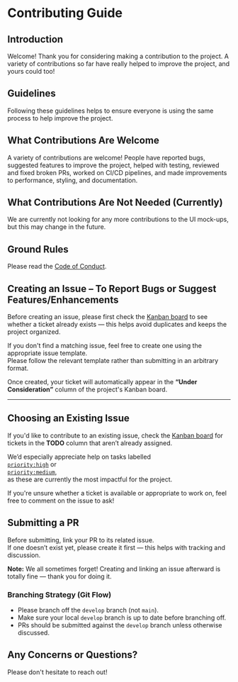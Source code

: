 # Contributing Guide

## Introduction

Welcome! Thank you for considering making a contribution to the project. A variety of contributions so far have really helped to improve the project, and yours could too!

## Guidelines

Following these guidelines helps to ensure everyone is using the same process to help improve the project.

## What Contributions Are Welcome

A variety of contributions are welcome! People have reported bugs, suggested features to improve the project, helped with testing, reviewed and fixed broken PRs, worked on CI/CD pipelines, and made improvements to performance, styling, and documentation.

## What Contributions Are Not Needed (Currently)

We are currently not looking for any more contributions to the UI mock-ups, but this may change in the future.

## Ground Rules

Please read the [Code of Conduct](https://github.com/v-gajjar/Minesweeper/blob/develop/CODE_OF_CONDUCT.md).

## Creating an Issue – To Report Bugs or Suggest Features/Enhancements

Before creating an issue, please first check the [Kanban board](https://github.com/users/v-gajjar/projects/2) to see whether a ticket already exists — this helps avoid duplicates and keeps the project organized.

If you don't find a matching issue, feel free to create one using the appropriate issue template.  
Please follow the relevant template rather than submitting in an arbitrary format.

Once created, your ticket will automatically appear in the **“Under Consideration”** column of the project's Kanban board.

---

## Choosing an Existing Issue

If you'd like to contribute to an existing issue, check the [Kanban board](https://github.com/users/v-gajjar/projects/2) for tickets in the **TODO** column that aren’t already assigned.

We’d especially appreciate help on tasks labelled  
[`priority:high`](https://github.com/v-gajjar/Minesweeper/issues?q=is%3Aissue%20state%3Aopen%20label%3A%22priority%3A%20high%22) or  
[`priority:medium`](https://github.com/v-gajjar/Minesweeper/issues?q=is%3Aissue%20state%3Aopen%20label%3Apriority%3Amedium),  
as these are currently the most impactful for the project.

If you're unsure whether a ticket is available or appropriate to work on, feel free to comment on the issue to ask!

## Submitting a PR

Before submitting, link your PR to its related issue.  
If one doesn’t exist yet, please create it first — this helps with tracking and discussion.

**Note:** We all sometimes forget! Creating and linking an issue afterward is totally fine — thank you for doing it.

### Branching Strategy (Git Flow)

- Please branch off the `develop` branch (not `main`).
- Make sure your local `develop` branch is up to date before branching off.
- PRs should be submitted against the `develop` branch unless otherwise discussed.

## Any Concerns or Questions?

Please don't hesitate to reach out!
